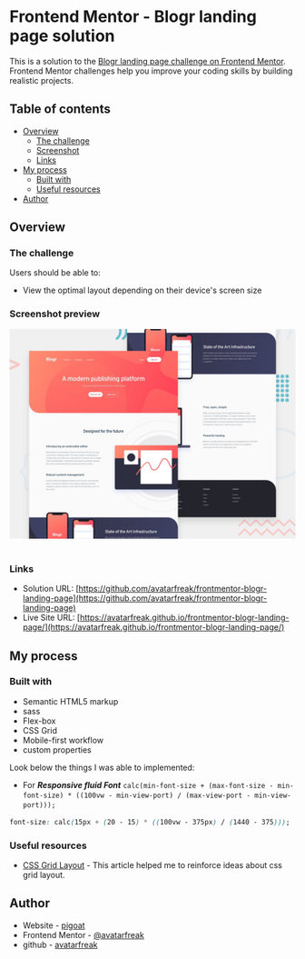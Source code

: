 # Frontend Mentor - Blogr landing page solution

This is a solution to the [Blogr landing page challenge on Frontend Mentor](https://www.frontendmentor.io/challenges/blogr-landing-page-EX2RLAApP). Frontend Mentor challenges help you improve your coding skills by building realistic projects.

## Table of contents

- [Overview](#overview)
  - [The challenge](#the-challenge)
  - [Screenshot](#screenshot)
  - [Links](#links)
- [My process](#my-process)
  - [Built with](#built-with)
  - [Useful resources](#useful-resources)
- [Author](#author)

## Overview

### The challenge

Users should be able to:

- View the optimal layout depending on their device's screen size

### Screenshot preview

![Alt](./images/desktop-preview.jpg "Desktop min-width(1440px)")
<br /><br />

### Links

- Solution URL: [https://github.com/avatarfreak/frontmentor-blogr-landing-page](https://github.com/avatarfreak/frontmentor-blogr-landing-page)
- Live Site URL: [https://avatarfreak.github.io/frontmentor-blogr-landing-page/](https://avatarfreak.github.io/frontmentor-blogr-landing-page/)

## My process

### Built with

- Semantic HTML5 markup
- sass
- Flex-box
- CSS Grid
- Mobile-first workflow
- custom properties

Look below the things I was able to implemented:

- For **_Responsive fluid Font_** `calc(min-font-size + (max-font-size - min-font-size) * ((100vw - min-view-port) / (max-view-port - min-view-port))); `

```css
font-size: calc(15px + (20 - 15) * ((100vw - 375px) / (1440 - 375)));
```

### Useful resources

- [CSS Grid Layout](https://developer.mozilla.org/en-US/docs/Web/CSS/CSS_Grid_Layout) - This article helped me to reinforce ideas about css grid layout.

## Author

- Website - [pigoat](https://www.pigoat.com)
- Frontend Mentor - [@avatarfreak](https://www.frontendmentor.io/profile/avatarfreak)
- github - [avatarfreak](https://github.com/avatarfreak)
